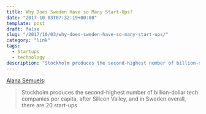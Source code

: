 ```yaml
---
title: Why Does Sweden Have so Many Start-Ups?
date: "2017-10-03T07:32:19+00:00"
template: post
draft: false
slug: "/2017/10/03/why-does-sweden-have-so-many-start-ups/"
category: "link"
tags:
  - Startups
  - technology
description: "Stockholm produces the second-highest number of billion-dollar tech companies per capita, after Silicon Valley"
---
```


[Alana Semuels](https://www.theatlantic.com/business/archive/2017/09/sweden-startups/541413/?single_page=true):

> Stockholm produces the second-highest number of billion-dollar tech companies per capita, after Silicon Valley, and in Sweden overall, there are 20 start-ups

